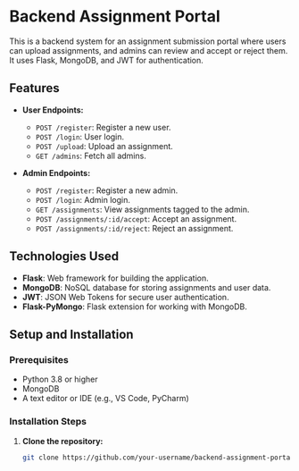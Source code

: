 # Backend Assignment Portal

This is a backend system for an assignment submission portal where users can upload assignments, and admins can review and accept or reject them. It uses Flask, MongoDB, and JWT for authentication.

## Features

- **User Endpoints:**

  - `POST /register`: Register a new user.
  - `POST /login`: User login.
  - `POST /upload`: Upload an assignment.
  - `GET /admins`: Fetch all admins.

- **Admin Endpoints:**
  - `POST /register`: Register a new admin.
  - `POST /login`: Admin login.
  - `GET /assignments`: View assignments tagged to the admin.
  - `POST /assignments/:id/accept`: Accept an assignment.
  - `POST /assignments/:id/reject`: Reject an assignment.

## Technologies Used

- **Flask**: Web framework for building the application.
- **MongoDB**: NoSQL database for storing assignments and user data.
- **JWT**: JSON Web Tokens for secure user authentication.
- **Flask-PyMongo**: Flask extension for working with MongoDB.

## Setup and Installation

### Prerequisites

- Python 3.8 or higher
- MongoDB
- A text editor or IDE (e.g., VS Code, PyCharm)

### Installation Steps

1. **Clone the repository:**
   ```bash
   git clone https://github.com/your-username/backend-assignment-portal.git](https://github.com/lalitha145/Backend_Challene_GrowthX
   
   ```
